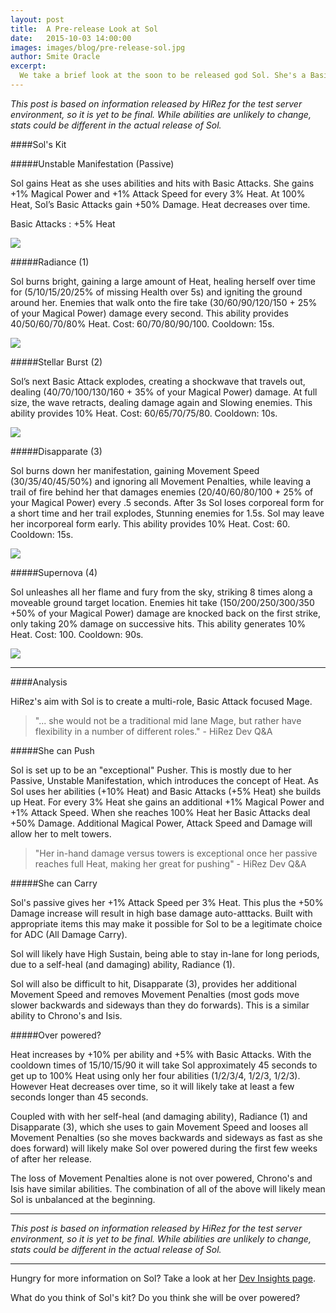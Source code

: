 ```yaml
---
layout: post
title:  A Pre-release Look at Sol
date:   2015-10-03 14:00:00
images: images/blog/pre-release-sol.jpg
author: Smite Oracle
excerpt:
  We take a brief look at the soon to be released god Sol. She's a Basic Attack focused Mage, set up to be a solid pusher thanks to her Passive, granting her 'Heat'. At 100% Heat, her Basic Attacks deal +50% damage.
---
```


*This post is based on information released by HiRez for the test server environment, so it is yet to be final. While abilities are unlikely to change, stats could be different in the actual release of Sol.*

####Sol's Kit

#####Unstable Manifestation (Passive)

Sol gains Heat as she uses abilities and hits with Basic Attacks. She gains +1% Magical Power and +1% Attack Speed for every 3% Heat. At 100% Heat, Sol’s Basic Attacks gain +50% Damage. Heat decreases over time.

Basic Attacks : +5% Heat

[![]({{site.url}}/images/blog/pre-release-sol/kit-0.jpg)]({{site.url}}/images/blog/pre-release-sol/kit-0.mp4)

#####Radiance (1)

Sol burns bright, gaining a large amount of Heat, healing herself over time for (5/10/15/20/25% of missing Health over 5s) and igniting the ground around her. Enemies that walk onto the fire take (30/60/90/120/150 + 25% of your Magical Power) damage every second. This ability provides 40/50/60/70/80% Heat. Cost: 60/70/80/90/100. Cooldown: 15s.

[![]({{site.url}}/images/blog/pre-release-sol/kit-1.jpg)]({{site.url}}/images/blog/pre-release-sol/kit-1.mp4)

#####Stellar Burst (2)

Sol’s next Basic Attack explodes, creating a shockwave that travels out, dealing (40/70/100/130/160 + 35% of your Magical Power) damage. At full size, the wave retracts, dealing damage again and Slowing enemies. This ability provides 10% Heat. Cost: 60/65/70/75/80. Cooldown: 10s.

[![]({{site.url}}/images/blog/pre-release-sol/kit-2.jpg)]({{site.url}}/images/blog/pre-release-sol/kit-2.mp4)

#####Disapparate (3)

Sol burns down her manifestation, gaining Movement Speed (30/35/40/45/50%) and ignoring all Movement Penalties, while leaving a trail of fire behind her that damages enemies (20/40/60/80/100 + 25% of your Magical Power) every .5 seconds. After 3s Sol loses corporeal form for a short time and her trail explodes, Stunning enemies for 1.5s. Sol may leave her incorporeal form early. This ability provides 10% Heat. Cost: 60. Cooldown: 15s.

[![]({{site.url}}/images/blog/pre-release-sol/kit-3.jpg)]({{site.url}}/images/blog/pre-release-sol/kit-3.mp4)

#####Supernova (4)

Sol unleashes all her flame and fury from the sky, striking 8 times along a moveable ground target location. Enemies hit take (150/200/250/300/350 +50% of your Magical Power) damage are knocked back on the first strike, only taking 20% damage on successive hits. This ability generates 10% Heat. Cost: 100. Cooldown: 90s.

[![]({{site.url}}/images/blog/pre-release-sol/kit-4.jpg)]({{site.url}}/images/blog/pre-release-sol/kit-4.mp4)

***

####Analysis

HiRez's aim with Sol is to create a multi-role, Basic Attack focused Mage.

> "... she would not be a traditional mid lane Mage, but rather have flexibility in a number of different roles." - HiRez Dev Q&A

#####She can Push

Sol is set up to be an "exceptional" Pusher. This is mostly due to her Passive, Unstable Manifestation, which introduces the concept of Heat. As Sol uses her abilities (+10% Heat) and Basic Attacks (+5% Heat) she builds up Heat. For every 3% Heat she gains an additional +1% Magical Power and +1% Attack Speed. When she reaches 100% Heat her Basic Attacks deal +50% Damage. Additional Magical Power, Attack Speed and Damage will allow her to melt towers.

> "Her in-hand damage versus towers is exceptional once her passive reaches full Heat, making her great for pushing" - HiRez Dev Q&A

#####She can Carry

Sol's passive gives her +1% Attack Speed per 3% Heat. This plus the +50% Damage increase will result in high base damage auto-atttacks. Built with appropriate items this may make it possible for Sol to be a legitimate choice for ADC (All Damage Carry).

Sol will likely have High Sustain, being able to stay in-lane for long periods, due to a self-heal (and damaging) ability, Radiance (1).

Sol will also be difficult to hit, Disapparate (3), provides her additional Movement Speed and removes Movement Penalties (most gods move slower backwards and sideways than they do forwards). This is a similar ability to Chrono's and Isis.

#####Over powered?

Heat increases by +10% per ability and +5% with Basic Attacks. With the cooldown times of 15/10/15/90 it will take Sol approximately 45 seconds to get up to 100% Heat using only her four abilities (1/2/3/4, 1/2/3, 1/2/3). However Heat decreases over time, so it will likely take at least a few seconds longer than 45 seconds. 

Coupled with with her self-heal (and damaging ability), Radiance (1) and Disapparate (3), which she uses to gain Movement Speed and looses all Movement Penalties (so she moves backwards and sideways as fast as she does forward) will likely make Sol over powered during the first few weeks of after her release.

The loss of Movement Penalties alone is not over powered, Chrono's and Isis have similar abilities. The combination of all of the above will likely mean Sol is unbalanced at the beginning.

***

*This post is based on information released by HiRez for the test server environment, so it is yet to be final. While abilities are unlikely to change, stats could be different in the actual release of Sol.*

***
Hungry for more information on Sol? Take a look at her [Dev Insights page](http://www.smitegame.com/promo/god-reveal/sol/).

What do you think of Sol's kit? Do you think she will be over powered?